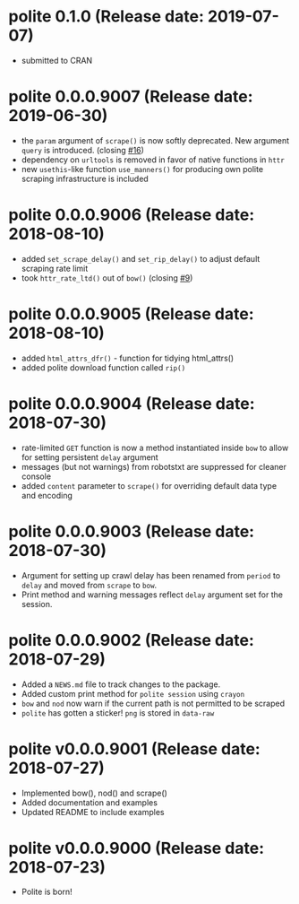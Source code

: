 # polite 0.1.0 (Release date: 2019-07-07)

* submitted to CRAN

# polite 0.0.0.9007 (Release date: 2019-06-30)

* the `param` argument of `scrape()` is now softly deprecated. New argument `query` is introduced. (closing [#16](https://github.com/dmi3kno/polite/issues/16))
* dependency on `urltools` is removed in favor of native functions in `httr`
* new `usethis`-like function `use_manners()` for producing own polite scraping infrastructure is included

# polite 0.0.0.9006 (Release date: 2018-08-10)

* added `set_scrape_delay()` and `set_rip_delay()` to adjust default scraping rate limit
* took `httr_rate_ltd()` out of `bow()` (closing [#9](https://github.com/dmi3kno/polite/issues/9))

# polite 0.0.0.9005 (Release date: 2018-08-10)

* added `html_attrs_dfr()` - function for tidying html_attrs()
* added polite download function called `rip()`

# polite 0.0.0.9004 (Release date: 2018-07-30)

* rate-limited `GET` function is now a method instantiated inside `bow` to allow for setting persistent `delay` argument
* messages (but not warnings) from robotstxt are suppressed for cleaner console
* added `content` parameter to `scrape()` for overriding default data type and encoding

# polite 0.0.0.9003 (Release date: 2018-07-30)

* Argument for setting up crawl delay has been renamed from `period` to `delay` and moved from `scrape` to `bow`.
* Print method and warning messages reflect `delay` argument set for the session.

# polite 0.0.0.9002 (Release date: 2018-07-29)

* Added a `NEWS.md` file to track changes to the package.
* Added custom print method for `polite session` using `crayon`
* `bow` and `nod` now warn if the current path is not permitted to be scraped 
* `polite` has gotten a sticker! `png` is stored in `data-raw`


# polite v0.0.0.9001 (Release date: 2018-07-27)

* Implemented bow(), nod() and scrape()
* Added documentation and examples
* Updated README to include examples


# polite v0.0.0.9000 (Release date: 2018-07-23)

* Polite is born!
